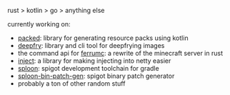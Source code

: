rust > kotlin > go > anything else

currently working on:

- [packed](https://github.com/radstevee/packed): library for generating resource packs using kotlin
- [deepfry](https://github.com/radstevee/deepfry): library and cli tool for deepfrying images
- the command api for [ferrumc](https://github.com/ferrumc-rs/ferrumc): a rewrite of the minecraft server in rust
- [inject](https://github.com/mcbrawls/inject): a library for making injecting into netty easier
- [sploon](https://github.com/sploonmc/sploon): spigot development toolchain for gradle
- [sploon-bin-patch-gen](https://github.com/sploonmc/bin-patch-gen): spigot binary patch generator
- probably a ton of other random stuff
